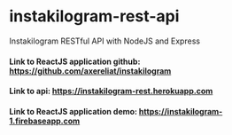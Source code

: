 # instakilogram-rest-api
Instakilogram RESTful API with NodeJS and Express

#### Link to ReactJS application github: https://github.com/axereliat/instakilogram
#### Link to api: https://instakilogram-rest.herokuapp.com
#### Link to ReactJS application demo: https://instakilogram-1.firebaseapp.com
